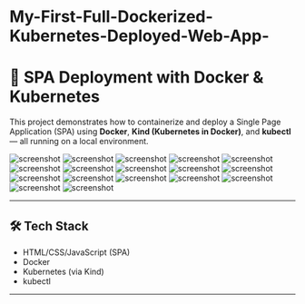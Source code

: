 # My-First-Full-Dockerized-Kubernetes-Deployed-Web-App-

# 🚀 SPA Deployment with Docker & Kubernetes

This project demonstrates how to containerize and deploy a Single Page Application (SPA) using **Docker**, **Kind (Kubernetes in Docker)**, and **kubectl** — all running on a local environment.

![screenshot](./1.png) 
![screenshot](./10.png) 
![screenshot](./11.png) 
![screenshot](./2.png) 
![screenshot](./20.png) 
![screenshot](./5.png) 
![screenshot](./70.png) 
![screenshot](./80.png) 
![screenshot](./84.png) 
![screenshot](./86.png) 
![screenshot](./K8s.png) 
![screenshot](./nodovi.png) 
![screenshot](./yaml.png) 
![screenshot](./docker.png) 
![screenshot](./docker-run.png) 
![screenshot](./deploy.png) 
![screenshot](./web-radi.png) 

---

## 🛠 Tech Stack

- HTML/CSS/JavaScript (SPA)
- Docker
- Kubernetes (via Kind)
- kubectl

---

